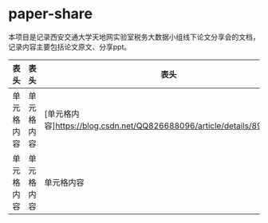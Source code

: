 # paper-share
本项目是记录西安交通大学天地网实验室税务大数据小组线下论文分享会的文档，记录内容主要包括论文原文、分享ppt。

表头  | 表头  | 表头
 ---- | ----- | ------  
 单元格内容  | 单元格内容 | [单元格内容]https://blog.csdn.net/QQ826688096/article/details/89440483 
 单元格内容  | 单元格内容 | 单元格内容  